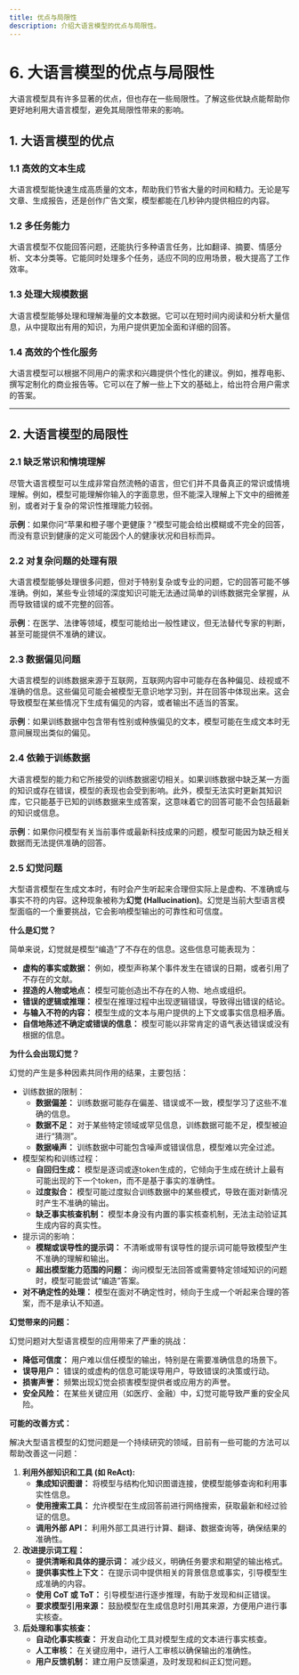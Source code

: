 ```yaml
---
title: 优点与局限性
description: 介绍大语言模型的优点与局限性。
---
```


# 6. 大语言模型的优点与局限性

大语言模型具有许多显著的优点，但也存在一些局限性。了解这些优缺点能帮助你更好地利用大语言模型，避免其局限性带来的影响。

## 1. **大语言模型的优点**

### 1.1 **高效的文本生成**

大语言模型能快速生成高质量的文本，帮助我们节省大量的时间和精力。无论是写文章、生成报告，还是创作广告文案，模型都能在几秒钟内提供相应的内容。

### 1.2 **多任务能力**

大语言模型不仅能回答问题，还能执行多种语言任务，比如翻译、摘要、情感分析、文本分类等。它能同时处理多个任务，适应不同的应用场景，极大提高了工作效率。

### 1.3 **处理大规模数据**

大语言模型能够处理和理解海量的文本数据。它可以在短时间内阅读和分析大量信息，从中提取出有用的知识，为用户提供更加全面和详细的回答。

### 1.4 **高效的个性化服务**

大语言模型可以根据不同用户的需求和兴趣提供个性化的建议。例如，推荐电影、撰写定制化的商业报告等。它可以在了解一些上下文的基础上，给出符合用户需求的答案。

---

## 2. **大语言模型的局限性**

### 2.1 **缺乏常识和情境理解**

尽管大语言模型可以生成非常自然流畅的语言，但它们并不具备真正的常识或情境理解。例如，模型可能理解你输入的字面意思，但不能深入理解上下文中的细微差别，或者对于复杂的常识性推理能力较弱。

**示例**：如果你问“苹果和橙子哪个更健康？”模型可能会给出模糊或不完全的回答，而没有意识到健康的定义可能因个人的健康状况和目标而异。

### 2.2 **对复杂问题的处理有限**

大语言模型能够处理很多问题，但对于特别复杂或专业的问题，它的回答可能不够准确。例如，某些专业领域的深度知识可能无法通过简单的训练数据完全掌握，从而导致错误的或不完整的回答。

**示例**：在医学、法律等领域，模型可能给出一般性建议，但无法替代专家的判断，甚至可能提供不准确的建议。

### 2.3 **数据偏见问题**

大语言模型的训练数据来源于互联网，互联网内容中可能存在各种偏见、歧视或不准确的信息。这些偏见可能会被模型无意识地学习到，并在回答中体现出来。这会导致模型在某些情况下生成有偏见的内容，或者输出不适当的答案。

**示例**：如果训练数据中包含带有性别或种族偏见的文本，模型可能在生成文本时无意间展现出类似的偏见。

### 2.4 **依赖于训练数据**

大语言模型的能力和它所接受的训练数据密切相关。如果训练数据中缺乏某一方面的知识或存在错误，模型的表现也会受到影响。此外，模型无法实时更新其知识库，它只能基于已知的训练数据来生成答案，这意味着它的回答可能不会包括最新的知识或信息。

**示例**：如果你问模型有关当前事件或最新科技成果的问题，模型可能因为缺乏相关数据而无法提供准确的回答。

### 2.5 **幻觉问题**

大型语言模型在生成文本时，有时会产生听起来合理但实际上是虚构、不准确或与事实不符的内容。这种现象被称为**幻觉 (Hallucination)**。幻觉是当前大型语言模型面临的一个重要挑战，它会影响模型输出的可靠性和可信度。

**什么是幻觉？**

简单来说，幻觉就是模型“编造”了不存在的信息。这些信息可能表现为：

-   **虚构的事实或数据：** 例如，模型声称某个事件发生在错误的日期，或者引用了不存在的文献。
-   **捏造的人物或地点：** 模型可能创造出不存在的人物、地点或组织。
-   **错误的逻辑或推理：** 模型在推理过程中出现逻辑错误，导致得出错误的结论。
-   **与输入不符的内容：** 模型生成的文本与用户提供的上下文或事实信息相矛盾。
-   **自信地陈述不确定或错误的信息：** 模型可能以非常肯定的语气表达错误或没有根据的信息。

**为什么会出现幻觉？**

幻觉的产生是多种因素共同作用的结果，主要包括：

-   训练数据的限制：
    -   **数据偏差：** 训练数据可能存在偏差、错误或不一致，模型学习了这些不准确的信息。
    -   **数据不足：** 对于某些特定领域或罕见信息，训练数据可能不足，模型被迫进行“猜测”。
    -   **数据噪声：** 训练数据中可能包含噪声或错误信息，模型难以完全过滤。
-   模型架构和训练过程：
    -   **自回归生成：** 模型是逐词或逐token生成的，它倾向于生成在统计上最有可能出现的下一个token，而不是基于事实的准确性。
    -   **过度拟合：** 模型可能过度拟合训练数据中的某些模式，导致在面对新情况时产生不准确的输出。
    -   **缺乏事实核查机制：** 模型本身没有内置的事实核查机制，无法主动验证其生成内容的真实性。
-   提示词的影响：
    -   **模糊或误导性的提示词：** 不清晰或带有误导性的提示词可能导致模型产生不准确的理解和输出。
    -   **超出模型能力范围的问题：** 询问模型无法回答或需要特定领域知识的问题时，模型可能尝试“编造”答案。
-   **对不确定性的处理：** 模型在面对不确定性时，倾向于生成一个听起来合理的答案，而不是承认不知道。

**幻觉带来的问题：**

幻觉问题对大型语言模型的应用带来了严重的挑战：

-   **降低可信度：** 用户难以信任模型的输出，特别是在需要准确信息的场景下。
-   **误导用户：** 错误的或虚构的信息可能误导用户，导致错误的决策或行动。
-   **损害声誉：** 频繁出现幻觉会损害模型提供者或应用方的声誉。
-   **安全风险：** 在某些关键应用（如医疗、金融）中，幻觉可能导致严重的安全风险。

**可能的改善方式：**

解决大型语言模型的幻觉问题是一个持续研究的领域，目前有一些可能的方法可以帮助改善这一问题：

1.  **利用外部知识和工具 (如 ReAct):**
    -   **集成知识图谱：** 将模型与结构化知识图谱连接，使模型能够查询和利用事实性信息。
    -   **使用搜索工具：** 允许模型在生成回答前进行网络搜索，获取最新和经过验证的信息。
    -   **调用外部 API：** 利用外部工具进行计算、翻译、数据查询等，确保结果的准确性。
2.  **改进提示词工程：**
    -   **提供清晰和具体的提示词：** 减少歧义，明确任务要求和期望的输出格式。
    -   **提供事实性上下文：** 在提示词中提供相关的背景信息或事实，引导模型生成准确的内容。
    -   **使用 CoT 或 ToT：** 引导模型进行逐步推理，有助于发现和纠正错误。
    -   **要求模型引用来源：** 鼓励模型在生成信息时引用其来源，方便用户进行事实核查。
3.  **后处理和事实核查：**
    -   **自动化事实核查：** 开发自动化工具对模型生成的文本进行事实核查。
    -   **人工审核：** 在关键应用中，进行人工审核以确保输出的准确性。
    -   **用户反馈机制：** 建立用户反馈渠道，及时发现和纠正幻觉问题。
